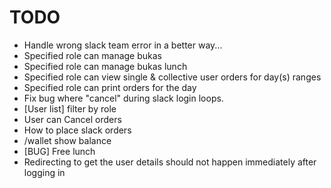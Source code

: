 # TODO

* Handle wrong slack team error in a better way...
* Specified role can manage bukas
* Specified role can manage bukas lunch
* Specified role can view single & collective user orders for day(s) ranges
* Specified role can print orders for the day
* Fix bug where "cancel" during slack login loops.
* [User list] filter by role
* User can Cancel orders
* How to place slack orders
* /wallet show balance
* [BUG] Free lunch
* Redirecting to get the user details should not happen immediately after logging in